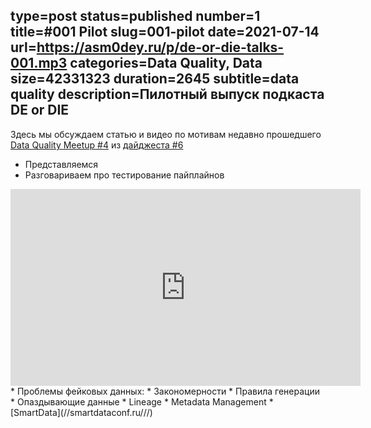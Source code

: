 type=post
status=published
number=1
title=#001 Pilot
slug=001-pilot
date=2021-07-14
url=https://asm0dey.ru/p/de-or-die-talks-001.mp3
categories=Data Quality, Data
size=42331323
duration=2645
subtitle=data quality
description=Пилотный выпуск подкаста DE or DIE
---

Здесь мы обсуждаем статью и видео по мотивам недавно прошедшего [Data Quality Meetup #4](https://www.datafold.com/blog/data-quality-meetup-4/) из [дайджеста #6](https://digest.deordie.org/06_Pipeline_vibes//)

* Представляемся
* Разговариваем про тестирование пайплайнов
<iframe width="560" height="315" src="https://www.youtube.com/embed/W2MWf2uepqk" title="YouTube video player"
        frameborder="0" allow="accelerometer; autoplay; clipboard-write; encrypted-media; gyroscope; picture-in-picture"
        allowfullscreen></iframe>
* Проблемы фейковых данных:
* Закономерности
* Правила генерации
* Опаздывающие данные
* Lineage
* Metadata Management
* [SmartData](//smartdataconf.ru///)

